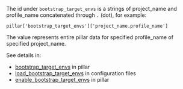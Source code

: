 
The id under `bootstrap_target_envs` is a strings of
project_name and profile_name concatenated through `.` (dot), for example:
```
pillar['bootstrap_target_envs']['project_name.profile_name']
```

The value represents entire pillar data for specified
profile_name of specified project_name.

See details in:
* [bootstrap_target_envs][1] in pillar
* [load_bootstrap_target_envs][2] in configuration files
* [enable_bootstrap_target_envs][3] in pillar

[1]: docs/pillars/common/bootstrap_target_envs/readme.md
[2]: docs/configs/bootstrap/this_system_keys/load_bootstrap_target_envs/readme.md
[3]: docs/pillars/bootstrap/system_features/source_bootstrap_configuration/enable_bootstrap_target_envs/readme.md

